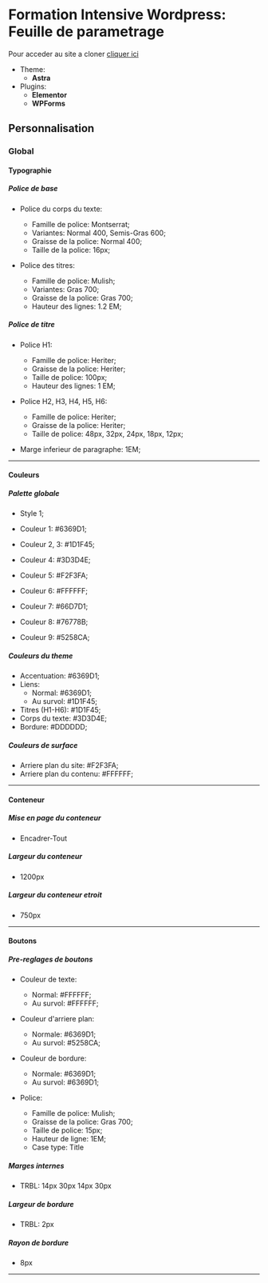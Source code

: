 # Formation Intensive Wordpress: Feuille de parametrage

Pour acceder au site a cloner [cliquer ici](https://websitedemos.net/childcare-blog-02/)

- Theme:
  - **Astra**
- Plugins:
  - **Elementor**
  - **WPForms**

## Personnalisation

### Global

#### Typographie

##### Police de base

- Police du corps du texte:
  - Famille de police: Montserrat;
  - Variantes: Normal 400, Semis-Gras 600;
  - Graisse de la police: Normal 400;
  - Taille de la police: 16px;

- Police des titres:
  - Famille de police: Mulish;
  - Variantes: Gras 700;
  - Graisse de la police: Gras 700;
  - Hauteur des lignes: 1.2 EM;

##### Police de titre

- Police H1:
  - Famille de police: Heriter;
  - Graisse de la police: Heriter;
  - Taille de police: 100px;
  - Hauteur des lignes: 1 EM;

- Police H2, H3, H4, H5, H6:
  - Famille de police: Heriter;
  - Graisse de la police: Heriter;
  - Taille de police: 48px, 32px, 24px, 18px, 12px;

- Marge inferieur de paragraphe: 1EM;

----------------------------------------------

#### Couleurs

##### Palette globale

- Style 1;

- Couleur 1: #6369D1;
- Couleur 2, 3: #1D1F45;
- Couleur 4: #3D3D4E;
- Couleur 5: #F2F3FA;
- Couleur 6: #FFFFFF;
- Couleur 7: #66D7D1;
- Couleur 8: #76778B;
- Couleur 9: #5258CA;

##### Couleurs du theme

- Accentuation: #6369D1;
- Liens:
  - Normal: #6369D1;
  - Au survol: #1D1F45;
- Titres (H1-H6): #1D1F45;
- Corps du texte: #3D3D4E;
- Bordure: #DDDDDD;

##### Couleurs de surface

- Arriere plan du site: #F2F3FA;
- Arriere plan du contenu: #FFFFFF;

----------------------------------------------

#### Conteneur

##### Mise en page du conteneur

- Encadrer-Tout

##### Largeur du conteneur

- 1200px

##### Largeur du conteneur etroit

- 750px

----------------------------------------------

#### Boutons

##### Pre-reglages de boutons

- Couleur de texte:
  - Normal: #FFFFFF;
  - Au survol: #FFFFFF;
- Couleur d'arriere plan:
  - Normale: #6369D1;
  - Au survol: #5258CA;
- Couleur de bordure:
  - Normale: #6369D1;
  - Au survol: #6369D1;

- Police:
  - Famille de police: Mulish;
  - Graisse de la police: Gras 700;
  - Taille de police: 15px;
  - Hauteur de ligne: 1EM;
  - Case type: Title

##### Marges internes

- TRBL: 14px 30px 14px 30px

##### Largeur de bordure

- TRBL: 2px

##### Rayon de bordure

- 8px

----------------------------------------------
